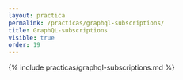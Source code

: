 ```yaml
---
layout: practica
permalink: /practicas/graphql-subscriptions/
title: GraphQL-subscriptions
visible: true
order: 19
---
```


{% include practicas/graphql-subscriptions.md %}

